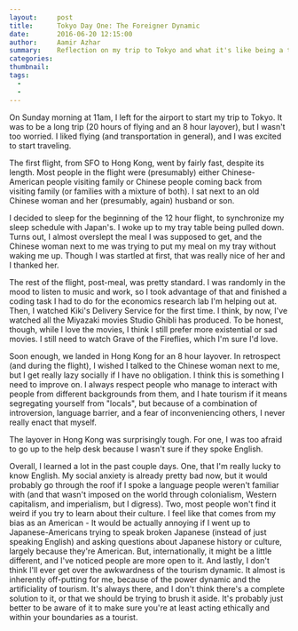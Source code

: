 ```yaml
---
layout:     post
title:      Tokyo Day One: The Foreigner Dynamic
date:       2016-06-20 12:15:00
author:     Aamir Azhar
summary:    Reflection on my trip to Tokyo and what it's like being a tourist.
categories:
thumbnail:
tags:
  -
  -
---
```

On Sunday morning at 11am, I left for the airport to start my trip to Tokyo. It was to be a long trip (20 hours of flying and an 8 hour layover), but I wasn't too worried. I liked flying (and transportation in general), and I was excited to start traveling.

The first flight, from SFO to Hong Kong, went by fairly fast, despite its length. Most people in the flight were (presumably) either Chinese-American people visiting family or Chinese people coming back from visiting family (or families with a mixture of both). I sat next to an old Chinese woman and her (presumably, again) husband or son.

I decided to sleep for the beginning of the 12 hour flight, to synchronize my sleep schedule with Japan's. I woke up to my tray table being pulled down. Turns out, I almost overslept the meal I was supposed to get, and the Chinese woman next to me was trying to put my meal on my tray without waking me up. Though I was startled at first, that was really nice of her and I thanked her.

The rest of the flight, post-meal, was pretty standard. I was randomly in the mood to listen to music and work, so I took advantage of that and finished a coding task I had to do for the economics research lab I'm helping out at. Then, I watched Kiki's Delivery Service for the first time. I think, by now, I've watched all the Miyazaki movies Studio Ghibli has produced. To be honest, though, while I love the movies, I think I still prefer more existential or sad movies. I still need to watch Grave of the Fireflies, which I'm sure I'd love.

Soon enough, we landed in Hong Kong for an 8 hour layover. In retrospect (and during the flight), I wished I talked to the Chinese woman next to me, but I get really lazy socially if I have no obligation. I think this is something I need to improve on. I always respect people who manage to interact with people from different backgrounds from them, and I hate tourism if it means segregating yourself from "locals", but because of a combination of introversion, language barrier, and a fear of inconveniencing others, I never really enact that myself.

The layover in Hong Kong was surprisingly tough. For one, I was too afraid to go up to the help desk because I wasn't sure if they spoke English.

Overall, I learned a lot in the past couple days. One, that I'm really lucky to know English. My social anxiety is already pretty bad now, but it would probably go through the roof if I spoke a language people weren't familiar with (and that wasn't imposed on the world through colonialism, Western capitalism, and imperialism, but I digress). Two, most people won't find it weird if you try to learn about their culture. I feel like that comes from my bias as an American - It would be actually annoying if I went up to Japanese-Americans trying to speak broken Japanese (instead of just speaking English) and asking questions about Japanese history or culture, largely because they're American. But, internationally, it might be a little different, and I've noticed people are more open to it. And lastly, I don't think I'll ever get over the awkwardness of the tourism dynamic. It almost is inherently off-putting for me, because of the power dynamic and the artificiality of tourism. It's always there, and I don't think there's a complete solution to it, or that we should be trying to brush it aside. It's probably just better to be aware of it to make sure you're at least acting ethically and within your boundaries as a tourist.
